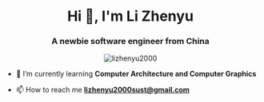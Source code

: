 <h1 align="center">Hi 👋, I'm Li Zhenyu</h1>
<h3 align="center">A newbie software engineer from China</h3>

<p align="center"> <img src="https://komarev.com/ghpvc/?username=lizhenyu2000&label=Profile%20views&color=0e75b6&style=flat" alt="lizhenyu2000" /> </p>

- 🌱 I’m currently learning **Computer Architecture and Computer Graphics**

- 📫 How to reach me **lizhenyu2000sust@gmail.com**
